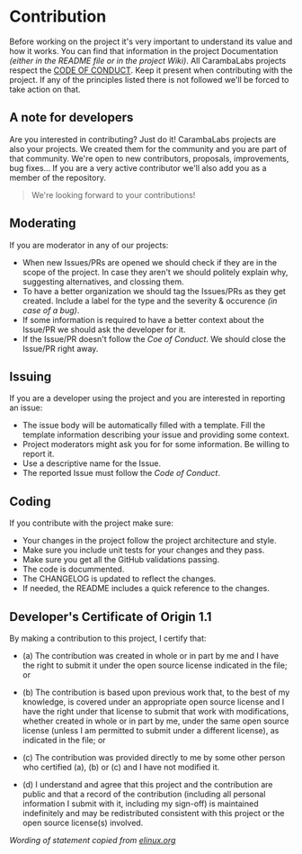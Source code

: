 # Contribution

Before working on the project it's very important to understand its value and how it works. You can find that information in the project Documentation *(either in the README file or in the project Wiki)*. All CarambaLabs projects respect the [CODE OF CONDUCT](https://github.com/carambalabs/foundation). Keep it present when contributing with the project. If any of the principles listed there is not followed we'll be forced to take action on that.

## A note for developers

Are you interested in contributing? Just do it! CarambaLabs projects are also your projects. We created them for the community and you are part of that community. We're open to new contributors, proposals, improvements, bug fixes... If you are a very active contributor we'll also add you as a member of the repository. 

> We're looking forward to your contributions!

## Moderating

If you are moderator in any of our projects:

- When new Issues/PRs are opened we should check if they are in the scope of the project. In case they aren't we should politely explain why, suggesting alternatives, and clossing them.
- To have a better organization we should tag the Issues/PRs as they get created. Include a label for the type and the severity & occurence *(in case of a bug)*.
- If some information is required to have a better context about the Issue/PR we should ask the developer for it.
- If the Issue/PR doesn't follow the *Coe of Conduct*. We should close the Issue/PR right away. 

## Issuing

If you are a developer using the project and you are interested in reporting an issue:

- The issue body will be automatically filled with a template. Fill the template information describing your issue and providing some context.
- Project moderators might ask you for for some information. Be willing to report it.
- Use a descriptive name for the Issue.
- The reported Issue must follow the *Code of Conduct*.

## Coding

If you contribute with the project make sure:

- Your changes in the project follow the project architecture and style.
- Make sure you include unit tests for your changes and they pass.
- Make sure you get all the GitHub validations passing.
- The code is docummented.
- The CHANGELOG is updated to reflect the changes.
- If needed, the README includes a quick reference to the changes.

## Developer's Certificate of Origin 1.1

By making a contribution to this project, I certify that:

- (a) The contribution was created in whole or in part by me and I
      have the right to submit it under the open source license
      indicated in the file; or

- (b) The contribution is based upon previous work that, to the best
      of my knowledge, is covered under an appropriate open source
      license and I have the right under that license to submit that
      work with modifications, whether created in whole or in part
      by me, under the same open source license (unless I am
      permitted to submit under a different license), as indicated
      in the file; or

- (c) The contribution was provided directly to me by some other
      person who certified (a), (b) or (c) and I have not modified
      it.

- (d) I understand and agree that this project and the contribution
      are public and that a record of the contribution (including all
      personal information I submit with it, including my sign-off) is
      maintained indefinitely and may be redistributed consistent with
      this project or the open source license(s) involved.

*Wording of statement copied from [elinux.org](http://elinux.org/Developer_Certificate_Of_Origin)*